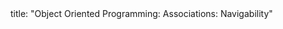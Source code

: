 <frontmatter>
title: "Object Oriented Programming: Associations: Navigability"
</frontmatter>

<include src="navbar.md" boilerplate />

<include src="unit-inPage-asFlat.md" boilerplate />